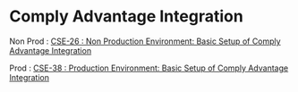 # Comply Advantage Integration
Non Prod : [CSE-26 : Non Production Environment: Basic Setup of Comply Advantage Integration](https://backbase.atlassian.net/wiki/spaces/CSE/pages/3552838103)

Prod : [CSE-38 : Production Environment: Basic Setup of Comply Advantage Integration](https://backbase.atlassian.net/wiki/spaces/CSE/pages/3553263964)